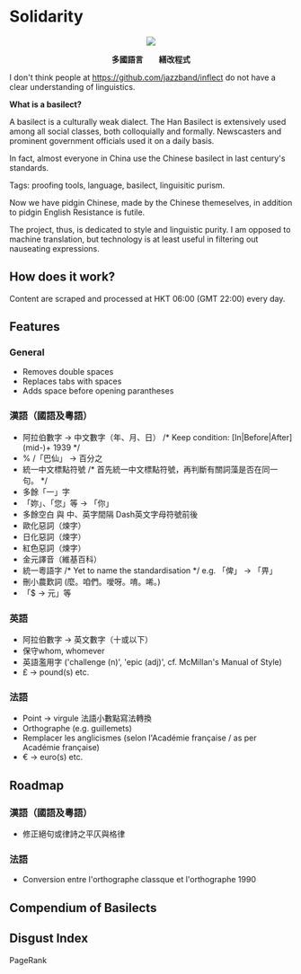# Solidarity
<p align="center">
<img src="https://drive.google.com/uc?export=view&id=1ghaysvquwMPmQWyoN5Zmxku1MdGQzZZ9" />
</p>
<p align="center"><strong>多國語言　　繕改程式</strong></p>
<!-- Introduction -->

I don't think people at https://github.com/jazzband/inflect do not have a clear understanding of linguistics.

__What is a basilect?__

A basilect is a culturally weak dialect. The Han Basilect is extensively used among all social classes, both colloquially and formally. Newscasters and prominent government officials used it on a daily basis.

In fact, almost everyone in China use the Chinese basilect in last century's standards. 

Tags: proofing tools, language, basilect, linguisitic purism.

Now we have pidgin Chinese, made by the Chinese themeselves, in addition to pidgin English
Resistance is futile.

The project, thus, is dedicated to style and linguistic purity. I am opposed to machine translation, but technology is at least useful in filtering out nauseating expressions.

## How does it work?
Content are scraped and processed at HKT 06:00 (GMT 22:00) every day.

## Features

### General
* Removes double spaces
* Replaces tabs with spaces
* Adds space before opening parantheses

### 漢語（國語及粵語）
* 阿拉伯數字 → 中文數字（年、月、日）
/* Keep condition: [In|Before|After] (mid-)+ 1939 */
* % /「巴仙」 → 百分之
* 統一中文標點符號
/* 首先統一中文標點符號，再判斷有關詞藻是否在同一句。 */
* 多餘「一」字
* 「妳」、「您」等 → 「你」
* 多餘空白 與 中、英字間隔 Dash英文字母符號前後
* 歐化惡詞（煉字）
* 日化惡詞（煉字）
* 紅色惡詞（煉字）
* 金元譯音（維基百科）
* 統一粵語字 /* Yet to name the standardisation */ e.g. 「俾」 → 「畀」
* 刪小農歎詞 (麼。咱們。噯呀。唷。唏。)
* 「$ → 元」等

### 英語
* 阿拉伯數字 → 英文數字（十或以下）
* 保守whom, whomever
* 英語濫用字 ('challenge (n)', 'epic (adj)', cf. McMillan\'s Manual of Style)
* £ → pound(s) etc.

### 法語
* Point -> virgule 法語小數點寫法轉換 
* Orthographe (e.g. guillemets)
* Remplacer les anglicismes (selon l\'Académie française / as per Académie française)
* € → euro(s) etc.

## Roadmap

### 漢語（國語及粵語）
* 修正絕句或律詩之平仄與格律

### 法語
* Conversion entre l'orthographe classque et l'orthographe 1990

## Compendium of Basilects
<!-- Redirects to our wiki -->

## Disgust Index
PageRank

<!-- ## Donate -->
